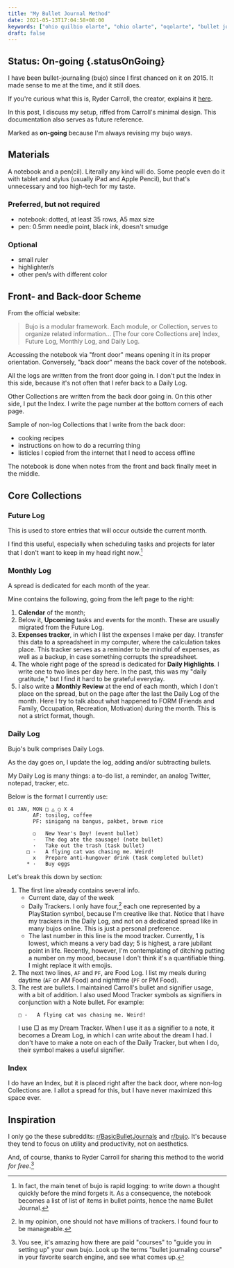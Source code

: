 ```yaml
---
title: "My Bullet Journal Method"
date: 2021-05-13T17:04:58+08:00
keywords: ["ohio quilbio olarte", "ohio olarte", "oqolarte", "bullet journal", "bullet journal method"]
draft: false
---
```

## Status: On-going {.statusOnGoing}

I have been bullet-journaling (bujo) since I first chanced on it on 2015.
It made sense to me at the time, and it still does.

If you're curious what this is, Ryder Carroll, the creator, explains it [here](https://bulletjournal.com/pages/learn).

In this post, I discuss my setup, riffed from Carroll's minimal design.
This documentation also serves as future reference.

Marked as **on-going** because I'm always revising my bujo ways.

## Materials

A notebook and a pen(cil).
Literally any kind will do.
Some people even do it with tablet and stylus
(usually iPad and Apple Pencil),
but that's unnecessary and too high-tech for my taste.

### Preferred, but not required
- notebook: dotted, at least 35 rows, A5 max size
- pen: 0.5mm needle point, black ink, doesn't smudge

### Optional
- small ruler
- highlighter/s
- other pen/s with different color

## Front- and Back-door Scheme

From the official website:

> Bujo is a modular framework.
Each module, or Collection, serves to organize related information...
[The four core Collections are] Index, Future Log, Monthly Log, and Daily Log.

Accessing the notebook via "front door" means opening it in its proper orientation.
Conversely, "back door" means the back cover of the notebook.

All the logs are written from the front door going in.
I don't put the Index in this side,
because it's not often that I refer back to a Daily Log.

Other Collections are written from the back door going in.
On this other side, I put the Index.
I write the page number at the bottom corners of each page.

Sample of non-log Collections that I write from the back door:
- cooking recipes
- instructions on how to do a recurring thing
- listicles I copied from the internet that I need to access offline

The notebook is done when notes from the front and back finally meet in the middle.

## Core Collections

### Future Log

This is used to store entries that will occur outside the current month.

I find this useful, especially when scheduling tasks and projects for later that I don't want to keep in my head right now.[^rapidlog]

[^rapidlog]: In fact, the main tenet of bujo is rapid logging:
to write down a thought quickly before the mind forgets it.
As a consequence, the notebook becomes a list of list of items in bullet points,
hence the name Bullet Journal.

### Monthly Log

A spread is dedicated for each month of the year.

Mine contains the following, going from the left page to the right:
1. **Calendar** of the month;
1. Below it, **Upcoming** tasks and events for the month.
These are usually migrated from the Future Log.
1. **Expenses tracker**, in which I list the expenses I make per day.
I transfer this data to a spreadsheet in my computer, where the calculation takes place.
This tracker serves as a reminder to be mindful of expenses, as well as a backup, in case something corrupts the spreadsheet.
1. The whole right page of the spread is dedicated for **Daily Highlights**.
I write one to two lines per day here.
In the past, this was my "daily gratitude,"
but I find it hard to be grateful everyday.
1. I also write a **Monthly Review** at the end of each month,
which I don't place on the spread,
but on the page after the last the Daily Log of the month.
Here I try to talk about what happened to FORM (Friends and Family, Occupation, Recreation, Motivation) during the month.
This is not a strict format, though.

### Daily Log

Bujo's bulk comprises Daily Logs.

As the day goes on, I update the log, adding and/or subtracting bullets.

My Daily Log is many things: a to-do list, a reminder, an analog Twitter, notepad, tracker, etc.

Below is the format I currently use:
```
01 JAN, MON □ △ ◯ X 4
        AF: tosilog, coffee
        PF: sinigang na bangus, pakbet, brown rice

        ○   New Year's Day! (event bullet)
        -   The dog ate the sausage! (note bullet)
        ·   Take out the trash (task bullet)
      □ -   A flying cat was chasing me. Weird!
        x   Prepare anti-hungover drink (task completed bullet)
      * ·   Buy eggs
```

Let's break this down by section:

1. The first line already contains several info.
   - Current date, day of the week
   - Daily Trackers. I only have four,[^tracker] each one represented by a PlayStation symbol, because I'm creative like that.
   Notice that I have my trackers in the Daily Log, and not on a dedicated spread like in many bujos online.
   This is just a personal preference.
   - The last number in this line is the mood tracker.
   Currently, 1 is lowest, which means a very bad day;
   5 is highest, a rare jubilant point in life.
   Recently, however, I'm contemplating of ditching putting a number on my mood,
   because I don't think it's a quantifiable thing.
   I might replace it with emojis.
1. The next two lines, `AF` and `PF`, are Food Log.
I list my meals during daytime (`AF` or AM Food) and nighttime (`PF` or PM Food).
1. The rest are bullets.
I maintained Carroll's bullet and signifier usage, with a bit of addition.
I also used Mood Tracker symbols as signifiers in conjunction with a Note bullet.
For example:
   ```
   □ -   A flying cat was chasing me. Weird!
   ```
   I use □ as my Dream Tracker.
   When I use it as a signifier to a note,
   it becomes a Dream Log, in which I can write about the dream I had.
   I don't have to make a note on each of the Daily Tracker,
   but when I do, their symbol makes a useful signifier.

[^tracker]: In my opinion, one should not have millions of trackers.
I found four to be manageable.

### Index

I do have an Index, but it is placed right after the back door,
where non-log Collections are.
I allot a spread for this, but I have never maximized this space ever.

## Inspiration

I only go the these subreddits: [r/BasicBulletJournals](https://old.reddit.com/r/BasicBulletJournals) and [r/bujo](https://old.reddit.com/r/BasicBulletJournals).
It's because they tend to focus on utility and productivity, not on aesthetics.

And, of course, thanks to Ryder Carroll for sharing this method to the world *for free*.[^bujo]

[^bujo]: You see, it's amazing how there are paid "courses" to "guide you in setting up" your own bujo.
Look up the terms "bullet journaling course" in your favorite search engine, and see what comes up.
